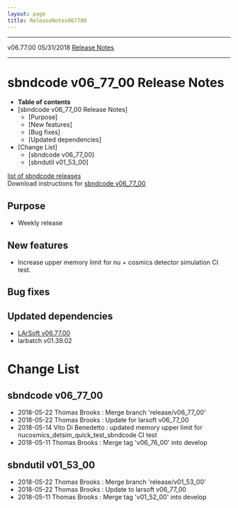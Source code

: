 ```yaml
---
layout: page
title: ReleaseNotes067700
---
```


  ----------- ------------ -- -- ------------------------------------------------------
  v06.77.00   05/31/2018         [Release Notes](ReleaseNotes067700.html)
  ----------- ------------ -- -- ------------------------------------------------------



sbndcode v06\_77\_00 Release Notes
======================================================================================

-   **Table of contents**
-   [sbndcode v06\_77\_00 Release
    Notes]
    -   [Purpose]
    -   [New features]
    -   [Bug fixes]
    -   [Updated dependencies]
-   [Change List]
    -   [sbndcode v06\_77\_00]
    -   [sbndutil v01\_53\_00]

[list of sbndcode
releases](List_of_SBND_code_releases.html)\
Download instructions for [sbndcode
v06\_77\_00](http://scisoft.fnal.gov/scisoft/bundles/sbnd/v06_77_00/sbndcode-v06_77_00.html)



Purpose
----------------------------------

-   Weekly release



New features
--------------------------------------------

-   Increase upper memory limit for nu + cosmics detector simulation CI
    test.



Bug fixes
--------------------------------------



Updated dependencies
------------------------------------------------------------

-   [LArSoft
    v06.77.00](https://cdcvs.fnal.gov/redmine/projects/larsoft/wiki/ReleaseNotes067700)
-   larbatch v01.39.02



Change List
==========================================



sbndcode v06\_77\_00
----------------------------------------------------------

-   2018-05-22 Thomas Brooks : Merge branch \'release/v06\_77\_00\'
-   2018-05-22 Thomas Brooks : Update for larsoft v06\_77\_00
-   2018-05-14 Vito Di Benedetto : updated memory upper limit for
    nucosmics\_detsim\_quick\_test\_sbndcode CI test
-   2018-05-11 Thomas Brooks : Merge tag \'v06\_76\_00\' into develop



sbndutil v01\_53\_00
----------------------------------------------------------

-   2018-05-22 Thomas Brooks : Merge branch \'release/v01\_53\_00\'
-   2018-05-22 Thomas Brooks : Update to larsoft v06\_77\_00
-   2018-05-11 Thomas Brooks : Merge tag \'v01\_52\_00\' into develop
